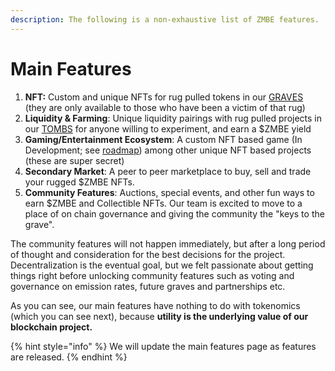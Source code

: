 ```yaml
---
description: The following is a non-exhaustive list of ZMBE features.
---
```


# Main Features

1. **NFT:** Custom and unique NFTs for rug pulled tokens in our [GRAVES](graves/) \(they are only available to those who have been a victim of that rug\) 
2. **Liquidity & Farming**: Unique liquidity pairings with rug pulled projects in our [TOMBS](tombs.md) for anyone willing to experiment, and earn a $ZMBE yield
3. **Gaming/Entertainment Ecosystem**: A custom NFT based game \(In Development; see [roadmap](../roadmap.md)\) among other unique NFT based projects \(these are super secret\)
4. **Secondary Market**: A peer to peer marketplace to buy, sell and trade your rugged $ZMBE NFTs.
5. **Community Features**: Auctions, special events, and other fun ways to earn $ZMBE and Collectible NFTs. Our team is excited to move to a place of on chain governance and giving the community the "keys to the grave". 

The community features will not happen immediately, but after a long period of thought and consideration for the best decisions for the project. Decentralization is the eventual goal, but we felt passionate about getting things right before unlocking community features such as voting and governance on emission rates, future graves and partnerships etc.

As you can see, our main features have nothing to do with tokenomics \(which you can see next\), because **utility is the underlying value of our blockchain project.** 

{% hint style="info" %}
We will update the main features page as features are released.
{% endhint %}

